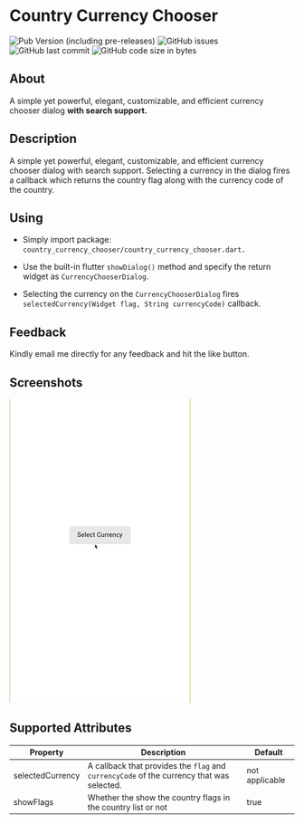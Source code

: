 # Country Currency Chooser

![Pub Version (including pre-releases)](https://img.shields.io/pub/v/country_currency_chooser?include_prereleases)
![GitHub issues](https://img.shields.io/github/issues-raw/imujtaba8488/package_country_currency_chooser)
![GitHub last commit](https://img.shields.io/github/last-commit/imujtaba8488/package_country_currency_chooser)
![GitHub code size in bytes](https://img.shields.io/github/languages/code-size/imujtaba8488/package_country_currency_chooser)

## About

A simple yet powerful, elegant, customizable, and efficient currency chooser dialog __with search support.__

## Description

A simple yet powerful, elegant, customizable, and efficient currency chooser dialog with search support. Selecting a currency in the dialog fires a callback which returns the country flag along with the currency code of the country.

## Using

* Simply import package: `country_currency_chooser/country_currency_chooser.dart.`

* Use the built-in flutter `showDialog()` method and specify the return widget as
`CurrencyChooserDialog`.

* Selecting the currency on the `CurrencyChooserDialog` fires `selectedCurrency(Widget flag, String currencyCode)` callback.

## Feedback

Kindly email me directly for any feedback and hit the like button.

## Screenshots

![Screenshot](https://github.com/imujtaba8488/showcase/blob/master/currency_chooser_01.gif)

## Supported Attributes

|Property| Description| Default |
|--------|------------|--------|
|selectedCurrency| A callback that provides the `flag` and `currencyCode` of the currency that was selected.| not applicable|
|showFlags| Whether the show the country flags in the country list or not| true |
